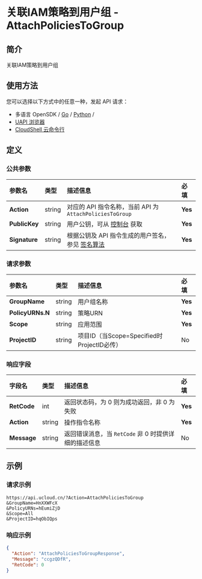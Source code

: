 # 关联IAM策略到用户组 - AttachPoliciesToGroup

## 简介

关联IAM策略到用户组






## 使用方法

您可以选择以下方式中的任意一种，发起 API 请求：
- 多语言 OpenSDK / [Go](https://github.com/ucloud/ucloud-sdk-go) / [Python](https://github.com/ucloud/ucloud-sdk-python3) /
- [UAPI 浏览器](https://console.ucloud.cn/uapi/detail?id=AttachPoliciesToGroup)
- [CloudShell 云命令行](https://shell.ucloud.cn/)


## 定义

### 公共参数

| 参数名 | 类型 | 描述信息 | 必填 |
|:---|:---|:---|:---|
| **Action**     | string  | 对应的 API 指令名称，当前 API 为 `AttachPoliciesToGroup`                        | **Yes** |
| **PublicKey**  | string  | 用户公钥，可从 [控制台](https://console.ucloud.cn/uapi/apikey) 获取                                             | **Yes** |
| **Signature**  | string  | 根据公钥及 API 指令生成的用户签名，参见 [签名算法](api/summary/signature.md)  | **Yes** |

### 请求参数

| 参数名 | 类型 | 描述信息 | 必填 |
|:---|:---|:---|:---|
| **GroupName** | string | 用户组名称 |**Yes**|
| **PolicyURNs.N** | string | 策略URN |**Yes**|
| **Scope** | string | 应用范围 |**Yes**|
| **ProjectID** | string | 项目ID（当Scope=Specified时ProjectID必传） |No|

### 响应字段

| 字段名 | 类型 | 描述信息 | 必填 |
|:---|:---|:---|:---|
| **RetCode** | int | 返回状态码，为 0 则为成功返回，非 0 为失败 |**Yes**|
| **Action** | string | 操作指令名称 |**Yes**|
| **Message** | string | 返回错误消息，当 `RetCode` 非 0 时提供详细的描述信息 |No|




## 示例

### 请求示例
    
```
https://api.ucloud.cn/?Action=AttachPoliciesToGroup
&GroupName=HnXXWFcX
&PolicyURNs=hEumiZjD
&Scope=All
&ProjectID=hqObIQps
```

### 响应示例
    
```json
{
  "Action": "AttachPoliciesToGroupResponse",
  "Message": "ccgzQDfR",
  "RetCode": 0
}
```





